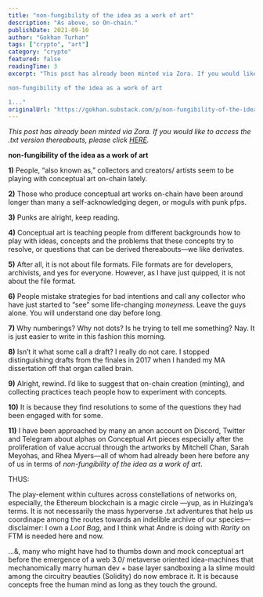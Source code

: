 ```yaml
---
title: "non-fungibility of the idea as a work of art"
description: "As above, so On-chain."
publishDate: 2021-09-10
author: "Gokhan Turhan"
tags: ["crypto", "art"]
category: "crypto"
featured: false
readingTime: 3
excerpt: "This post has already been minted via Zora. If you would like to access the .txt version thereabouts, please click HEREhttps://zora.co/gokhan/4804.

non-fungibility of the idea as a work of art

1..."
originalUrl: "https://gokhan.substack.com/p/non-fungibility-of-the-idea-as-a-work-of-art"
---
```


*This post has already been minted via Zora. If you would like to access the .txt version thereabouts, please click [HERE](https://zora.co/gokhan/4804).*

**non-fungibility of the idea as a work of art**

**1)** People, “also known as,” collectors and creators/ artists seem to be playing with conceptual art on-chain lately.

**2)** Those who produce conceptual art works on-chain have been around longer than many a self-acknowledging degen, or moguls with punk pfps.

**3)** Punks are alright, keep reading.

**4)** Conceptual art is teaching people from different backgrounds how to play with ideas, concepts and the problems that these concepts try to resolve, or questions that can be derived thereabouts—we like derivates.

**5)** After all, it is not about file formats. File formats are for developers, archivists, and yes for everyone. However, as I have just quipped, it is not about the file format.

**6)** People mistake strategies for bad intentions and call any collector who have just started to “see” some life-changing *moneyness*. Leave the guys alone. You will understand one day before long.

**7)** Why numberings? Why not dots? Is he trying to tell me something? Nay. It is just easier to write in this fashion this morning.

**8)** Isn’t it what some call a draft? I really do not care. I stopped distinguishing drafts from the finales in 2017 when I handed my MA dissertation off that organ called brain.

**9)** Alright, rewind. I’d like to suggest that on-chain creation (minting), and collecting practices teach people how to experiment with concepts.

**10)** It is because they find resolutions to some of the questions they had been engaged with for some.

**11)** I have been approached by many an anon account on Discord, Twitter and Telegram about alphas on Conceptual Art pieces especially after the proliferation of value accrual through the artworks by Mitchell Chan, Sarah Meyohas, and Rhea Myers—all of whom had already been here before any of us in terms of *non-fungibility of the idea as a work of art*.

THUS:

 The play-element within cultures across constellations of networks on, especially, the Ethereum blockchain is a magic circle —yup, as in Huizinga’s terms. It is not necessarily the mass hyperverse .txt adventures that help us coordinape among the routes towards an indelible archive of our species—disclaimer: I own a *Loot Bag*, and I think what Andre is doing with *Rarity* on FTM is needed here and now.

…&, many who might have had to thumbs down and mock conceptual art before the emergence of a web 3.0/ metaverse oriented idea-machines that mechanomically marry human dev + base layer sandboxing a la slime mould among the circuitry beauties (Solidity) do now embrace it. It is because concepts free the human mind as long as they touch the ground.